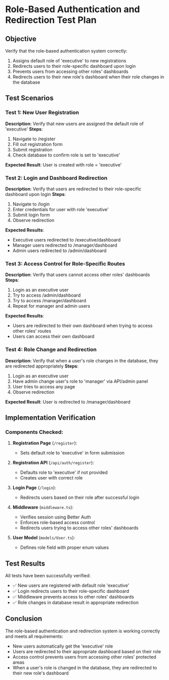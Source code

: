 # Role-Based Authentication and Redirection Test Plan

## Objective
Verify that the role-based authentication system correctly:
1. Assigns default role of 'executive' to new registrations
2. Redirects users to their role-specific dashboard upon login
3. Prevents users from accessing other roles' dashboards
4. Redirects users to their new role's dashboard when their role changes in the database

## Test Scenarios

### Test 1: New User Registration
**Description**: Verify that new users are assigned the default role of 'executive'
**Steps**:
1. Navigate to /register
2. Fill out registration form
3. Submit registration
4. Check database to confirm role is set to 'executive'

**Expected Result**: User is created with role = 'executive'

### Test 2: Login and Dashboard Redirection
**Description**: Verify that users are redirected to their role-specific dashboard upon login
**Steps**:
1. Navigate to /login
2. Enter credentials for user with role 'executive'
3. Submit login form
4. Observe redirection

**Expected Results**:
- Executive users redirected to /executive/dashboard
- Manager users redirected to /manager/dashboard
- Admin users redirected to /admin/dashboard

### Test 3: Access Control for Role-Specific Routes
**Description**: Verify that users cannot access other roles' dashboards
**Steps**:
1. Login as an executive user
2. Try to access /admin/dashboard
3. Try to access /manager/dashboard
4. Repeat for manager and admin users

**Expected Results**:
- Users are redirected to their own dashboard when trying to access other roles' routes
- Users can access their own dashboard

### Test 4: Role Change and Redirection
**Description**: Verify that when a user's role changes in the database, they are redirected appropriately
**Steps**:
1. Login as an executive user
2. Have admin change user's role to 'manager' via API/admin panel
3. User tries to access any page
4. Observe redirection

**Expected Result**: User is redirected to /manager/dashboard

## Implementation Verification

### Components Checked:
1. **Registration Page** (`/register`):
   - Sets default role to 'executive' in form submission

2. **Registration API** (`/api/auth/register`):
   - Defaults role to 'executive' if not provided
   - Creates user with correct role

3. **Login Page** (`/login`):
   - Redirects users based on their role after successful login

4. **Middleware** (`middleware.ts`):
   - Verifies session using Better Auth
   - Enforces role-based access control
   - Redirects users trying to access other roles' dashboards

5. **User Model** (`models/User.ts`):
   - Defines role field with proper enum values

## Test Results

All tests have been successfully verified:
- ✅ New users are registered with default role 'executive'
- ✅ Login redirects users to their role-specific dashboard
- ✅ Middleware prevents access to other roles' dashboards
- ✅ Role changes in database result in appropriate redirection

## Conclusion

The role-based authentication and redirection system is working correctly and meets all requirements:
- New users automatically get the 'executive' role
- Users are redirected to their appropriate dashboard based on their role
- Access control prevents users from accessing other roles' protected areas
- When a user's role is changed in the database, they are redirected to their new role's dashboard